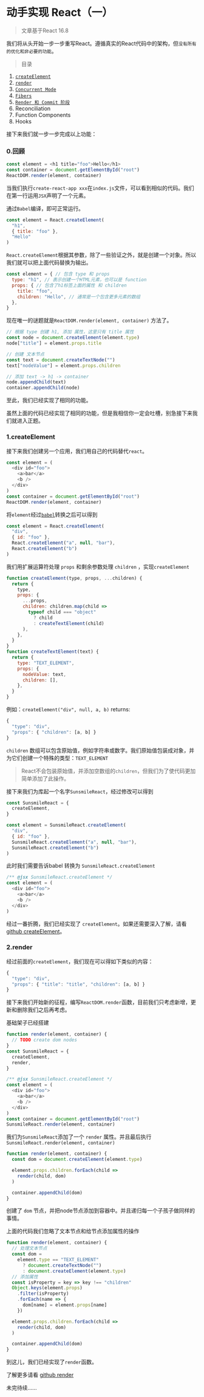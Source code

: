 # 动手实现 React（一）

> 文章基于React 16.8

我们将从头开始一步一步重写React。遵循真实的React代码中的架构，但`没有所有的优化和非必要的功能`。

> 目录

1. [`createElement`](/react/sunsmile-react1#_1createelement)
2. [`render`](/react/sunsmile-react1#_2render)
3. [`Concurrent Mode`](/react/sunsmile-react2)
4. [`Fibers`](/react/sunsmile-react3?id=fibers)
5. [`Render 和 Commit 阶段`](/react/sunsmile-react3?id=render-和-commit-阶段)
6. Reconciliation
7. Function Components
8. Hooks

接下来我们就一步一步完成以上功能：

### 0.回顾

```javascript
const element = <h1 title="foo">Hello</h1>
const container = document.getElementById("root")
ReactDOM.render(element, container)
```
当我们执行`create-react-app xxx`在`index.js`文件，可以看到相似的代码。我们在第一行运用`JSX`声明了一个元素。

通过`Babel`编译，即可正常运行。

```javascript
const element = React.createElement(
  "h1",
  { title: "foo" },
  "Hello"
)
```
`React.createElement`根据其参数，除了一些验证之外，就是创建一个对象。所以我们就可以把上面代码替换为输出。
```javascript
const element = { // 包含 type 和 props
  type: "h1", // 表示创建一个HTML元素，也可以是 function
  props: { // 包含了h1标签上面的属性 和 children
    title: "foo",
    children: "Hello", // 通常是一个包含更多元素的数组
  },
}
```
现在唯一的谜题就是`ReactDOM.render(element, container)` 方法了。
```javascript
// 根据 type 创建 h1, 添加 属性，这里只有 title 属性
const node = document.createElement(element.type)
node["title"] = element.props.title

// 创建 文本节点
const text = document.createTextNode("")
text["nodeValue"] = element.props.children

// 添加 text -> h1 -> container
node.appendChild(text)
container.appendChild(node)
```
至此，我们已经实现了相同的功能。

虽然上面的代码已经实现了相同的功能，但是我相信你一定会吐槽，别急接下来我们就进入正题。

### 1.createElement

接下来我们创建另一个应用，我们用自己的代码替代`react`。
```javascript
const element = (
  <div id="foo">
    <a>bar</a>
    <b />
  </div>
)
const container = document.getElementById("root")
ReactDOM.render(element, container)
```
将`element`经过[`babel`](https://www.babeljs.cn/repl#?browsers=defaults%2C%20not%20ie%2011%2C%20not%20ie_mob%2011&build=&builtIns=false&spec=false&loose=false&code_lz=KYG2FtgOwFwAgLxwBQCg5wDwBMCWA3OXbBAIgDMB7S0gPnQywENaAjJgJ0wHoWGNMrON3oDuefPQCUQA&debug=false&forceAllTransforms=false&shippedProposals=false&circleciRepo=&evaluate=false&fileSize=false&timeTravel=false&sourceType=module&lineWrap=true&presets=env%2Creact%2Cstage-2&prettier=false&targets=&version=7.13.8&externalPlugins=)转换之后可以得到
```javascript
const element = React.createElement(
  "div",
  { id: "foo" },
  React.createElement("a", null, "bar"),
  React.createElement("b")
)
```
我们用扩展运算符处理 `props` 和剩余参数处理 `children` ，实现`createElement`
```javascript
function createElement(type, props, ...children) {
  return {
    type,
    props: {
      ...props,
      children: children.map(child =>
        typeof child === "object"
          ? child
          : createTextElement(child)
      ),
    },
  }
}
function createTextElement(text) {
  return {
    type: "TEXT_ELEMENT",
    props: {
      nodeValue: text,
      children: [],
    },
  }
}
```
例如：`createElement("div", null, a, b)` returns:
```javascript
{
  "type": "div",
  "props": { "children": [a, b] }
}
```
`children` 数组可以包含原始值，例如字符串或数字。我们原始值包装成对象，并为它们创建一个特殊的类型：`TEXT_ELEMENT`
> React不会包装原始值，并添加空数组的`children`，但我们为了使代码更加简单添加了此操作。

接下来我们为库起一个名字`SunsmileReact`，经过修改可以得到

```javascript
const SunsmileReact = {
  createElement,
}

const element = SunsmileReact.createElement(
  "div",
  { id: "foo" },
  SunsmileReact.createElement("a", null, "bar"),
  SunsmileReact.createElement("b")
)
```
此时我们需要告诉babel 转换为 `SunsmileReact.createElement`

```js
/** @jsx SunsmileReact.createElement */
const element = (
  <div id="foo">
    <a>bar</a>
    <b />
  </div>
)
```
经过一番折腾，我们已经实现了 `createElement`。如果还需要深入了解，请看[github createElement](https://github.com/sunsmile-ls/sunsmileReact/tree/0.0.1)。

### 2.render

经过前面的`createElement`，我们现在可以得如下类似的内容：
```javascript
{
  "type": "div",
  "props": { "title": "title", "children": [a, b] }
}
```
接下来我们开始新的征程，编写`ReactDOM.render`函数，目前我们只考虑新增，更新和删除我们之后再考虑。

基础架子已经搭建
```javascript
function render(element, container) {
  // TODO create dom nodes
}
const SunsmileReact = {
  createElement,
  render,
}

/** @jsx SunsmileReact.createElement */
const element = (
  <div id="foo">
    <a>bar</a>
    <b />
  </div>
)
const container = document.getElementById("root")
SunsmileReact.render(element, container)
```
我们为`SunsmileReact`添加了一个 `render` 属性。并且最后执行`SunsmileReact.render(element, container)`

```javascript
function render(element, container) {
  const dom = document.createElement(element.type) 

  element.props.children.forEach(child =>
    render(child, dom)
  )

  container.appendChild(dom)
}
```
创建了 `dom` 节点，并把node节点添加到容器中。并且递归每一个子孩子做同样的事情。

上面的代码我们忽略了文本节点和给节点添加属性的操作

```javascript
function render(element, container) {
  // 处理文本节点
  const dom =
    element.type == "TEXT_ELEMENT"
      ? document.createTextNode("")
      : document.createElement(element.type)
  // 添加属性    
  const isProperty = key => key !== "children"
  Object.keys(element.props)
    .filter(isProperty)
    .forEach(name => {
      dom[name] = element.props[name]
    })

  element.props.children.forEach(child =>
    render(child, dom)
  )

  container.appendChild(dom)
}
```
到这儿，我们已经实现了`render`函数。

了解更多请看 [github render](https://github.com/sunsmile-ls/sunsmileReact/tree/0.0.2)

未完待续......
